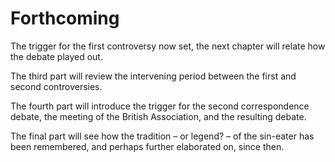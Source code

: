 # Forthcoming

The trigger for the first controversy now set, the next chapter will relate how the debate played out.

The third part will review the intervening period between the first and second controversies.

The fourth part will introduce the trigger for the second correspondence debate, the meeting of the British Association, and the resulting debate.

The final part will see how the tradition – or legend? – of the sin-eater has been remembered, and perhaps further elaborated on, since then.



